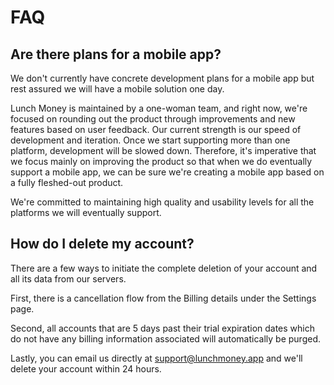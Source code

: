 # FAQ

## Are there plans for a mobile app?

We don't currently have concrete development plans for a mobile app but rest assured we will have a mobile solution one day. 

Lunch Money is maintained by a one-woman team, and right now, we're focused on rounding out the product through improvements and new features based on user feedback. Our current strength is our speed of development and iteration. Once we start supporting more than one platform, development will be slowed down. Therefore, it's imperative that we focus mainly on improving the product so that when we do eventually support a mobile app, we can be sure we're creating a mobile app based on a fully fleshed-out product.

We're committed to maintaining high quality and usability levels for all the platforms we will eventually support.

## How do I delete my account?

There are a few ways to initiate the complete deletion of your account and all its data from our servers.

First, there is a cancellation flow from the Billing details under the Settings page. 

Second, all accounts that are 5 days past their trial expiration dates which do not have any billing information associated will automatically be purged.

Lastly, you can email us directly at support@lunchmoney.app and we'll delete your account within 24 hours.

